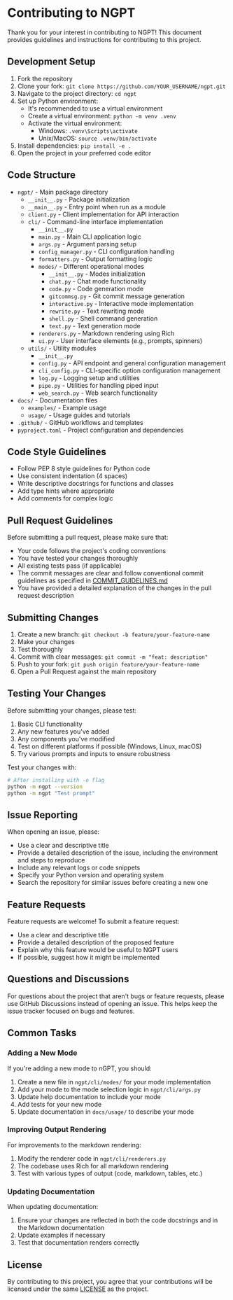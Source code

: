 # Contributing to NGPT

Thank you for your interest in contributing to NGPT! This document provides guidelines and instructions for contributing to this project.

## Development Setup

1. Fork the repository
2. Clone your fork: `git clone https://github.com/YOUR_USERNAME/ngpt.git`
3. Navigate to the project directory: `cd ngpt`
4. Set up Python environment:
   - It's recommended to use a virtual environment
   - Create a virtual environment: `python -m venv .venv`
   - Activate the virtual environment:
     - Windows: `.venv\Scripts\activate`
     - Unix/MacOS: `source .venv/bin/activate`
5. Install dependencies: `pip install -e .` 
6. Open the project in your preferred code editor

## Code Structure

- `ngpt/` - Main package directory
  - `__init__.py` - Package initialization
  - `__main__.py` - Entry point when run as a module
  - `client.py` - Client implementation for API interaction
  - `cli/` - Command-line interface implementation
    - `__init__.py`
    - `main.py` - Main CLI application logic
    - `args.py` - Argument parsing setup
    - `config_manager.py` - CLI configuration handling
    - `formatters.py` - Output formatting logic
    - `modes/` - Different operational modes
      - `__init__.py` - Modes initialization
      - `chat.py` - Chat mode functionality
      - `code.py` - Code generation mode
      - `gitcommsg.py` - Git commit message generation
      - `interactive.py` - Interactive mode implementation
      - `rewrite.py` - Text rewriting mode
      - `shell.py` - Shell command generation
      - `text.py` - Text generation mode
    - `renderers.py` - Markdown rendering using Rich
    - `ui.py` - User interface elements (e.g., prompts, spinners)
  - `utils/` - Utility modules
    - `__init__.py`
    - `config.py` - API endpoint and general configuration management
    - `cli_config.py` - CLI-specific option configuration management
    - `log.py` - Logging setup and utilities
    - `pipe.py` - Utilities for handling piped input
    - `web_search.py` - Web search functionality
- `docs/` - Documentation files
  - `examples/` - Example usage
  - `usage/` - Usage guides and tutorials
- `.github/` - GitHub workflows and templates
- `pyproject.toml` - Project configuration and dependencies

## Code Style Guidelines

- Follow PEP 8 style guidelines for Python code
- Use consistent indentation (4 spaces)
- Write descriptive docstrings for functions and classes
- Add type hints where appropriate
- Add comments for complex logic

## Pull Request Guidelines

Before submitting a pull request, please make sure that:
  
- Your code follows the project's coding conventions
- You have tested your changes thoroughly
- All existing tests pass (if applicable)
- The commit messages are clear and follow conventional commit guidelines as specified in [COMMIT_GUIDELINES.md](COMMIT_GUIDELINES.md)
- You have provided a detailed explanation of the changes in the pull request description

## Submitting Changes

1. Create a new branch: `git checkout -b feature/your-feature-name`
2. Make your changes
3. Test thoroughly
4. Commit with clear messages: `git commit -m "feat: description"`
5. Push to your fork: `git push origin feature/your-feature-name`
6. Open a Pull Request against the main repository

## Testing Your Changes

Before submitting your changes, please test:

1. Basic CLI functionality
2. Any new features you've added
3. Any components you've modified
4. Test on different platforms if possible (Windows, Linux, macOS)
5. Try various prompts and inputs to ensure robustness

Test your changes with:
```bash
# After installing with -e flag
python -m ngpt --version
python -m ngpt "Test prompt" 
```

## Issue Reporting

When opening an issue, please:

- Use a clear and descriptive title
- Provide a detailed description of the issue, including the environment and steps to reproduce
- Include any relevant logs or code snippets
- Specify your Python version and operating system
- Search the repository for similar issues before creating a new one

## Feature Requests

Feature requests are welcome! To submit a feature request:

- Use a clear and descriptive title
- Provide a detailed description of the proposed feature
- Explain why this feature would be useful to NGPT users
- If possible, suggest how it might be implemented

## Questions and Discussions

For questions about the project that aren't bugs or feature requests, please use GitHub Discussions instead of opening an issue. This helps keep the issue tracker focused on bugs and features.

## Common Tasks

### Adding a New Mode

If you're adding a new mode to nGPT, you should:

1. Create a new file in `ngpt/cli/modes/` for your mode implementation
2. Add your mode to the mode selection logic in `ngpt/cli/args.py`
3. Update help documentation to include your mode
4. Add tests for your new mode
5. Update documentation in `docs/usage/` to describe your mode

### Improving Output Rendering

For improvements to the markdown rendering:

1. Modify the renderer code in `ngpt/cli/renderers.py`
2. The codebase uses Rich for all markdown rendering
3. Test with various types of output (code, markdown, tables, etc.)

### Updating Documentation

When updating documentation:

1. Ensure your changes are reflected in both the code docstrings and in the Markdown documentation
2. Update examples if necessary
3. Test that documentation renders correctly

## License

By contributing to this project, you agree that your contributions will be licensed under the same [LICENSE](LICENSE) as the project.
